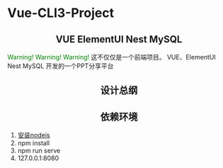 # Vue-CLI3-Project


<h2 align="center">VUE  ElementUI Nest  MySQL</h2>


<font color="green">Warning!</font> <font color="green">Warning!</font> <font color="green">Warning!</font> 
这不仅仅是一个前端项目。
VUE、ElementUI Nest  MySQL 开发的一个PPT分享平台

<h2 align="center">设计总纲</h2>


<h2 align="center">依赖环境</h2>

1. [安装nodejs](https://nodejs.org/en/download/)
2. npm install
3. npm run serve
4. 127.0.0.1:8080
